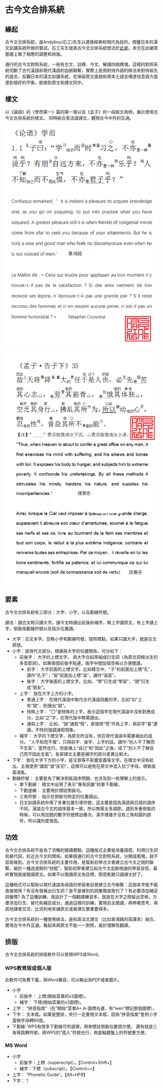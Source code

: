 # 古今文合排系統

## 緣起

古今文合排系統，是Andyboy(石工)先生以連接經典和現代為目的，借鑒日本的漢文訓讀系統所做的嘗試。石工先生發表古今文合排系統想法於[此處](http://aswetalk.net/bbs/forum.php?mod=viewthread&tid=76369)。本文在此網頁基礎上做了相應的調整和排版。

通行的古今文對照系統，一般有古文、註釋、今文、解讀四個模塊。這樣的對照系統切斷了古代漢語和現代漢語的血脈聯繫，實際上是用對待外語的辦法來對待祖先的語言。反觀日本的漢文訓讀系統，在保留原文面貌和用本土語言傳達信息兩方面達到很好的平衡，能做到原文和譯文同步。

## 樣文

以《論語》的《學而第一》篇的第一章以及《孟子》的一段經文為例，展示使用古今文合排系統的樣文。 同時結合英法語譯文，體現古今中外的互通。

![論語1.1](Example1.png)

![孟子例文](Example2.png)

## 要素

古今文合排系統有三部分：大字、小字，以及劃線符號。

讀法：讀古文時只讀大字。讀今文時讀出前後和補字，無上字讀原文，有上字讀上字，倒裝按劃線符號以及指示位置讀。

- 大字：古文本字。忽略小字和劃線符號，按照標點，如果只讀大字，就是古文原貌。
- 小字：是現代文部分。根據與大字的位置關係，可分如下：
  - 前後字： 大字的上標文字， 與大字合起來組成衍生詞（為原文詞根派生的多音節詞）。如果兩個前後字粘連，兩字中間加個空格以方便閱讀。
    - 前字： 大字前面的上標文字。比如樣文中，“子”的前面加上標“孔”，讀作“孔子”；“習”前面加上標“溫”，讀作“溫習”。
    - 後字： 大字後面的上標文字。比如，“學”衍生成“學習”，“朋”衍生成“朋友”。
  - 上字： 放在大字上方的小字。
    - 普通上字： 在現代漢語中取代古代漢語詞彙的字。比如“曰”上有“說”，則讀出“說”。
    - 特殊上字： "〇"是特殊的上字，表示這個字在現代漢語中沒有對應成分，比如“之”字，在現代版中無需讀出。
    - 通假上字： 比如，“說”通假“悅”，直接把“悅”作為上字，與前字“喜”連讀，不特別強調通假現象。
  - 補字： 大字的下標文字，為原文所沒有，但在現代漢語中需要補出的成分。
    “人不知而不慍”，只用前字、後字、上字的話，讀作:“別人不了解而不生氣”，當然也行。但是補上“自己”和“因此”之後，成了“別人不了解自己而不因此生氣”。各家譯文主要是補字的部分差異比較大。
- 下字： 放在大字下方的小字，是注音等不影響意義等文字。在樣文中沒有給出，主張使用“讀若”或“反切”，這樣可以避免在原文中混入拉丁字母，導致版面凌亂。
- 劃線符號： 主要是為了解決倒裝語序問題，也涉及到一些理解上的提示。
  - 單下劃線： 樣文中出現了表示“專有詞彙”的單下劃線。
  - 下劃虛線： 主要用於標誌倒裝句。
  - 三角符號： 指示在倒裝句特定的位置讀出。
  - 日文訓讀系統中用了多重位置引導符號，這主要是因為漢語與日語的語序不同。漢語古今文的語序基本一致，所以無需太多調節。遇到多重倒裝的時候，可以用加圈的數字符號標出層次。漢字裡幾乎沒有三角和圓的部件，所以識別度很高。

## 功效

古今文合排系統不是為了流暢的閱讀體驗。這種版式主要是培養語感，利用衍生詞和替代詞，拉近古今文的關係。如果按通行的古今文對照系統，分開成兩塊，就不容易做到。古今文合排系統的主要作用，是幫助初學古文者建立古今文之間的聯繫，屬於一種過渡期的“拐棍”，幫助初學者建立起古今文血脈相通的學習自信，最終實現直接閱讀原文。如果不以閱讀原文為目標，那麼乾脆只讀譯文好了。

這種格式可以幫助以現代漢語為母語的學習者自覺建立古今聯繫：這個本字能不能直接使用？有沒有發展出衍生詞？是不是被別的詞彙徹底取代了？有必要添加補足詞彙嗎? 為了這種訓練，我設計了一個翻譯練習本，就是在大字之間留出空格，方便添加衍生、替代和補足成分。通過這樣的訓練，實現自主閱讀，再帶著思考，與其他譯者交流，比流利地背誦原文或者譯文要重要得多。

古今文合排系統的一種使用辦法，是和英法文譯文（比如辜鴻銘的英譯本）結合，實現古今中外互通。看起來與原文不能一一對照，屬於理解性翻譯。

## 排版

古今文合排系統的排版軟件可以使用WPS或Word。

### WPS教育版或個人版

此軟件可免費下載，與Word兼容，可以輸出為PDF或者圖片。

- 小字
  - 前後字： 上標(開始菜單的x2圖標)。
  - 補字： 下標(開始菜單的x2圖標)。
- 上字： “拼音指南”（在“開始”菜單A+,A-圖標右邊，有“wen”標記那個圖標）。
- 下字： 文本框。如果是豎排，夾行一定要用文本框，因為“拼音指南”會把小字當做字母轉90度。
- 下劃線: WPS有很多下劃線可供選擇，用來標註倒裝位置很方便。 還有就是三角等跳轉符號，用WPS的“插入”符號也行，用虛擬鍵盤上的符號更方便。

### MS Word

- 小字
  - 前後字：上標（superscript）。【Control+Shift+】
  - 補字：下標（subscript）。【Control+=】
- 上字： “Phonetic Guide”。【Alt+HFR】
- 下字：？

